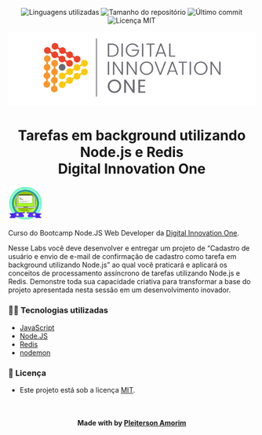 <!-- Badges session -->
<p align="center">
  <!-- languages -->
  <img src="https://img.shields.io/github/languages/count/pleiterson/background-nodejs-redis-dio?style=social" alt="Linguagens utilizadas">
  <!-- repo size -->
  <img src="https://img.shields.io/github/repo-size/Pleiterson/background-nodejs-redis-dio?style=social" alt="Tamanho do repositório">
  <!-- last commit -->
  <img src="https://img.shields.io/github/last-commit/Pleiterson/background-nodejs-redis-dio?style=social" alt="Último commit">
  <!-- licence MIT -->
  <img src="https://img.shields.io/github/license/Pleiterson/background-nodejs-redis-dio?style=social" alt="Licença MIT">
</p>

<!--Banner session-->
<p align="center">
  <img src="./assets/banner.png" alt="DIO" title="Digital Innovation One">
</p>

<!--About session-->
<h1 align="center">Tarefas em background utilizando Node.js e Redis<br>Digital Innovation One</h1>

<img src="./assets/badge.png" title="Badge" width="70" height="70">

Curso do Bootcamp Node.JS Web Developer da [Digital Innovation One](https://digitalinnovation.one/).

Nesse Labs você deve desenvolver e entregar um projeto de “Cadastro de usuário e envio de e-mail de confirmação de cadastro como tarefa em background utilizando Node.js” ao qual você praticará e aplicará os conceitos de processamento assíncrono de tarefas utilizando Node.js e Redis. Demonstre toda sua capacidade criativa para transformar a base do projeto apresentada nesta sessão em um desenvolvimento inovador.

<h3>👨‍💻 Tecnologias utilizadas</h3>

- [JavaScript](https://developer.mozilla.org/en-US/docs/Web/JavaScript)
- [Node.JS](https://nodejs.org/en/docs/)
- [Redis](https://redis.io/documentation)
- [nodemon](https://github.com/remy/nodemon#nodemon)

<!--License session-->
<h3>📝 Licença</h3>

- Este projeto está sob a licença [MIT](./LICENSE).

<!--Bottom session-->
<br><h4 align=center>Made with by <a target="_blank" href="https://pleiterson.vercel.app" >Pleiterson Amorim</a></h4>
